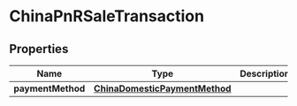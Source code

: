 

# ChinaPnRSaleTransaction

## Properties

Name | Type | Description | Notes
------------ | ------------- | ------------- | -------------
**paymentMethod** | [**ChinaDomesticPaymentMethod**](ChinaDomesticPaymentMethod.md) |  | 



